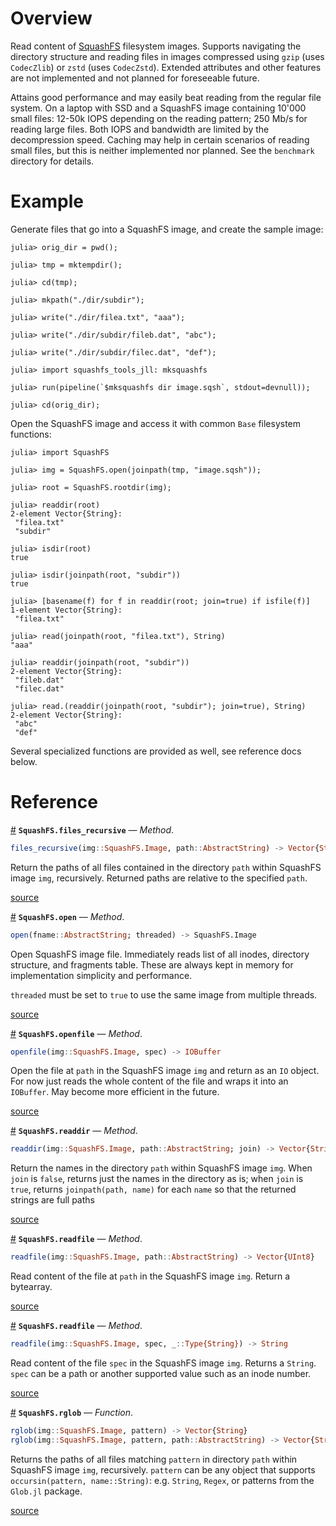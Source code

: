 
<a id='Overview'></a>

<a id='Overview-1'></a>

# Overview


Read content of [SquashFS](https://en.wikipedia.org/wiki/SquashFS) filesystem images. Supports navigating the directory structure and reading files in images compressed using `gzip` (uses `CodecZlib`) or `zstd` (uses `CodecZstd`). Extended attributes and other features are not implemented and not planned for foreseeable future.


Attains good performance and may easily beat reading from the regular file system. On a laptop with SSD and a SquashFS image containing 10'000 small files: 12-50k IOPS depending on the reading pattern; 250 Mb/s for reading large files. Both IOPS and bandwidth are limited by the decompression speed. Caching may help in certain scenarios of reading small files, but this is neither implemented nor planned. See the `benchmark` directory for details.


<a id='Example'></a>

<a id='Example-1'></a>

# Example


Generate files that go into a SquashFS image, and create the sample image:


```julia-repl
julia> orig_dir = pwd();

julia> tmp = mktempdir();

julia> cd(tmp);

julia> mkpath("./dir/subdir");

julia> write("./dir/filea.txt", "aaa");

julia> write("./dir/subdir/fileb.dat", "abc");

julia> write("./dir/subdir/filec.dat", "def");

julia> import squashfs_tools_jll: mksquashfs

julia> run(pipeline(`$mksquashfs dir image.sqsh`, stdout=devnull));

julia> cd(orig_dir);
```


Open the SquashFS image and access it with common `Base` filesystem functions:


```julia-repl
julia> import SquashFS

julia> img = SquashFS.open(joinpath(tmp, "image.sqsh"));

julia> root = SquashFS.rootdir(img);

julia> readdir(root)
2-element Vector{String}:
 "filea.txt"
 "subdir"

julia> isdir(root)
true

julia> isdir(joinpath(root, "subdir"))
true

julia> [basename(f) for f in readdir(root; join=true) if isfile(f)]
1-element Vector{String}:
 "filea.txt"

julia> read(joinpath(root, "filea.txt"), String)
"aaa"

julia> readdir(joinpath(root, "subdir"))
2-element Vector{String}:
 "fileb.dat"
 "filec.dat"

julia> read.(readdir(joinpath(root, "subdir"); join=true), String)
2-element Vector{String}:
 "abc"
 "def"
```


Several specialized functions are provided as well, see reference docs below.


<a id='Reference'></a>

<a id='Reference-1'></a>

# Reference

<a id='SquashFS.files_recursive-Tuple{SquashFS.Image, AbstractString}' href='#SquashFS.files_recursive-Tuple{SquashFS.Image, AbstractString}'>#</a>
**`SquashFS.files_recursive`** &mdash; *Method*.



```julia
files_recursive(img::SquashFS.Image, path::AbstractString) -> Vector{String}

```

Return the paths of all files contained in the directory `path` within SquashFS image `img`, recursively. Returned paths are relative to the specified `path`.


<a target='_blank' href='https://github.com/aplavin/SquashFS.jl/blob/5497e837b4016b9985b152beade56976a86e34a7/src/api.jl#L70' class='documenter-source'>source</a><br>

<a id='SquashFS.open-Tuple{AbstractString}' href='#SquashFS.open-Tuple{AbstractString}'>#</a>
**`SquashFS.open`** &mdash; *Method*.



```julia
open(fname::AbstractString; threaded) -> SquashFS.Image

```

Open SquashFS image file. Immediately reads list of all inodes, directory structure, and fragments table. These are always kept in memory for implementation simplicity and performance.

`threaded` must be set to `true` to use the same image from multiple threads.


<a target='_blank' href='https://github.com/aplavin/SquashFS.jl/blob/5497e837b4016b9985b152beade56976a86e34a7/src/api.jl#L40' class='documenter-source'>source</a><br>

<a id='SquashFS.openfile-Tuple{SquashFS.Image, Any}' href='#SquashFS.openfile-Tuple{SquashFS.Image, Any}'>#</a>
**`SquashFS.openfile`** &mdash; *Method*.



```julia
openfile(img::SquashFS.Image, spec) -> IOBuffer

```

Open the file at `path` in the SquashFS image `img` and return as an `IO` object. For now just reads the whole content of the file and wraps it into an `IOBuffer`. May become more efficient in the future.


<a target='_blank' href='https://github.com/aplavin/SquashFS.jl/blob/5497e837b4016b9985b152beade56976a86e34a7/src/api.jl#L104' class='documenter-source'>source</a><br>

<a id='SquashFS.readdir-Tuple{SquashFS.Image, AbstractString}' href='#SquashFS.readdir-Tuple{SquashFS.Image, AbstractString}'>#</a>
**`SquashFS.readdir`** &mdash; *Method*.



```julia
readdir(img::SquashFS.Image, path::AbstractString; join) -> Vector{String}

```

Return the names in the directory `path` within SquashFS image `img`. When `join` is `false`, returns just the names in the directory as is; when `join` is `true`, returns `joinpath(path, name)` for each `name` so that the returned strings are full paths


<a target='_blank' href='https://github.com/aplavin/SquashFS.jl/blob/5497e837b4016b9985b152beade56976a86e34a7/src/api.jl#L59' class='documenter-source'>source</a><br>

<a id='SquashFS.readfile-Tuple{SquashFS.Image, AbstractString}' href='#SquashFS.readfile-Tuple{SquashFS.Image, AbstractString}'>#</a>
**`SquashFS.readfile`** &mdash; *Method*.



```julia
readfile(img::SquashFS.Image, path::AbstractString) -> Vector{UInt8}

```

Read content of the file at `path` in the SquashFS image `img`. Return a bytearray.


<a target='_blank' href='https://github.com/aplavin/SquashFS.jl/blob/5497e837b4016b9985b152beade56976a86e34a7/src/api.jl#L95' class='documenter-source'>source</a><br>

<a id='SquashFS.readfile-Tuple{SquashFS.Image, Any, Type{String}}' href='#SquashFS.readfile-Tuple{SquashFS.Image, Any, Type{String}}'>#</a>
**`SquashFS.readfile`** &mdash; *Method*.



```julia
readfile(img::SquashFS.Image, spec, _::Type{String}) -> String

```

Read content of the file `spec` in the SquashFS image `img`. Returns a `String`. `spec` can be a path or another supported value such as an inode number.


<a target='_blank' href='https://github.com/aplavin/SquashFS.jl/blob/5497e837b4016b9985b152beade56976a86e34a7/src/api.jl#L100' class='documenter-source'>source</a><br>

<a id='SquashFS.rglob' href='#SquashFS.rglob'>#</a>
**`SquashFS.rglob`** &mdash; *Function*.



```julia
rglob(img::SquashFS.Image, pattern) -> Vector{String}
rglob(img::SquashFS.Image, pattern, path::AbstractString) -> Vector{String}

```

Returns the paths of all files matching `pattern` in directory `path` within SquashFS image `img`, recursively. `pattern` can be any object that supports `occursin(pattern, name::String)`: e.g. `String`, `Regex`, or patterns from the `Glob.jl` package.


<a target='_blank' href='https://github.com/aplavin/SquashFS.jl/blob/5497e837b4016b9985b152beade56976a86e34a7/src/api.jl#L74' class='documenter-source'>source</a><br>

